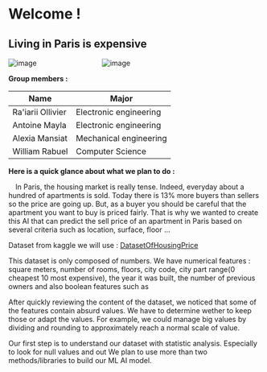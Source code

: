 # **Welcome !**
## Living in Paris is expensive
![image](https://github.com/user-attachments/assets/86d8dada-515b-4e36-ad2f-d8e4fe516113) &emsp;&emsp;&emsp;&emsp;&emsp;&emsp;&emsp;&emsp;&emsp;![image](https://github.com/user-attachments/assets/134dc3d5-86d8-40f4-9c00-3079f658a013)



**Group members :**

|        Name       |        Major           |
|-------------------|------------------------|
| Ra'iarii Ollivier | Electronic engineering |
| Antoine Mayla     | Electronic engineering |
| Alexia Mansiat    | Mechanical engineering |
| William Rabuel    | Computer Science       |



**Here is a quick glance about what we plan to do :**


&emsp;In Paris, the housing market is really tense. Indeed, everyday about a hundred of apartments is sold. Today there is 13% more buyers than sellers so the price are going up. But, as a buyer you should be careful that the apartment you want to buy is priced fairly. That is why we wanted to create this AI that can predict the sell price of an apartment in Paris based on several criteria such as location, surface, floor ...

Dataset from kaggle we will use : [DatasetOfHousingPrice](https://www.kaggle.com/datasets/mssmartypants/paris-housing-price-prediction)

This dataset is only composed of numbers. We have numerical features : square meters, number of rooms, floors, city code, city part range(0 cheapest 10 most expensive), the year it was built, the number of previous owners and also boolean features such as  

After quickly reviewing the content of the dataset, we noticed that some of the features contain absurd values. We have to determine wether to keep those or adapt the values. For example, we could manage big values by dividing and rounding to approximately reach a normal scale of value.

Our first step is to understand our dataset with statistic analysis. Especially to look for null values and out
We plan to use more than two methods/libraries to build our ML AI model.